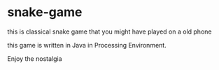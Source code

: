 # snake-game
this is classical snake game 
that you might have played on
a old phone


this game is written in Java in Processing Environment.


Enjoy the nostalgia
